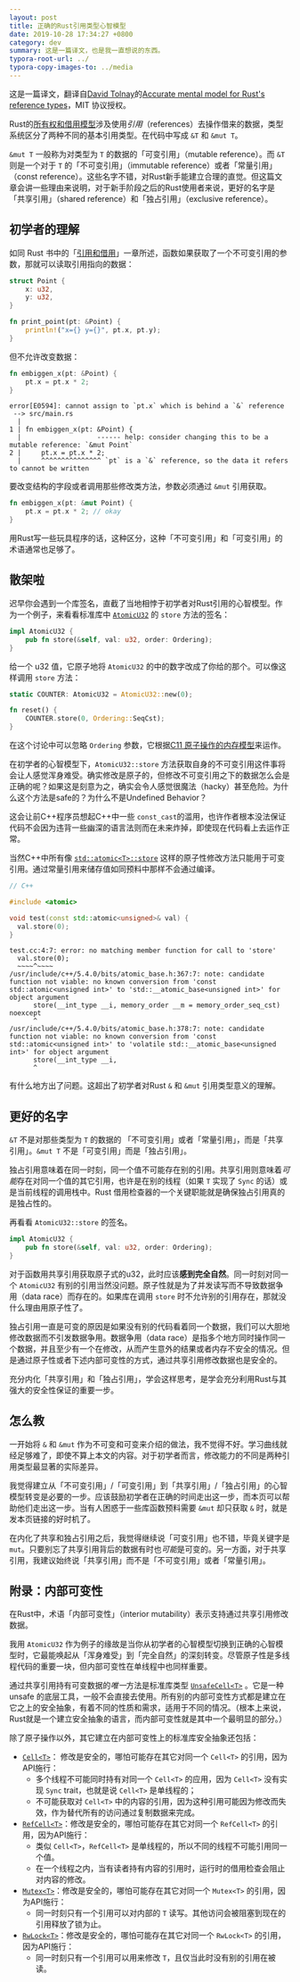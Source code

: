 ```yaml
---
layout: post
title: 正确的Rust引用类型心智模型
date: 2019-10-28 17:34:27 +0800
category: dev
summary: 这是一篇译文，也是我一直想说的东西。
typora-root-url: ../
typora-copy-images-to: ../media
---
```


这是一篇译文，翻译自[David Tolnay](https://github.com/dtolnay)的[Accurate mental model for Rust's reference types](https://docs.rs/dtolnay/0.0.6/dtolnay/macro._02__reference_types.html#accurate-mental-model-for-rusts-reference-types)，MIT 协议授权。

Rust的[所有权和借用模型](https://doc.rust-lang.org/book/ch04-01-what-is-ownership.html)涉及使用*引用*（references）去操作借来的数据，类型系统区分了两种不同的基本引用类型。在代码中写成 `&T` 和 `&mut T`。

 `&mut T` 一般称为对类型为 `T` 的数据的「可变引用」（mutable reference）。而 `&T` 则是一个对于 `T` 的「不可变引用」（immutable reference）或者「常量引用」（const reference）。这些名字不错，对Rust新手能建立合理的直觉。但这篇文章会讲一些理由来说明，对于新手阶段之后的Rust使用者来说，更好的名字是「共享引用」（shared reference）和「独占引用」（exclusive reference）。

## 初学者的理解

如同 Rust 书中的「[引用和借用](https://doc.rust-lang.org/book/ch04-02-references-and-borrowing.html)」一章所述，函数如果获取了一个不可变引用的参数，那就可以读取引用指向的数据：

```rust
struct Point {
    x: u32,
    y: u32,
}

fn print_point(pt: &Point) {
    println!("x={} y={}", pt.x, pt.y);
}
```



但不允许改变数据：

```rust
fn embiggen_x(pt: &Point) {
    pt.x = pt.x * 2;
}
```

```
error[E0594]: cannot assign to `pt.x` which is behind a `&` reference
 --> src/main.rs
  |
1 | fn embiggen_x(pt: &Point) {
  |                   ------ help: consider changing this to be a mutable reference: `&mut Point`
2 |     pt.x = pt.x * 2;
  |     ^^^^^^^^^^^^^^^ `pt` is a `&` reference, so the data it refers to cannot be written
```

要改变结构的字段或者调用那些修改类方法，参数必须通过 `&mut` 引用获取。

```rust
fn embiggen_x(pt: &mut Point) {
    pt.x = pt.x * 2; // okay
}
```

用Rust写一些玩具程序的话，这种区分，这种「不可变引用」和「可变引用」的术语通常也足够了。

## 散架啦

迟早你会遇到一个库签名，直截了当地相悖于初学者对Rust引用的心智模型。作为一个例子，来看看标准库中 [`AtomicU32`](https://doc.rust-lang.org/std/sync/atomic/struct.AtomicU32.html) 的 `store` 方法的签名：

```rust
impl AtomicU32 {
    pub fn store(&self, val: u32, order: Ordering);
}
```

给一个 u32 值，它原子地将 `AtomicU32` 的中的数字改成了你给的那个。可以像这样调用 `store` 方法：

```rust
static COUNTER: AtomicU32 = AtomicU32::new(0);

fn reset() {
    COUNTER.store(0, Ordering::SeqCst);
}
```

在这个讨论中可以忽略 `Ordering` 参数，它根据[C11 原子操作的内存模型](https://doc.rust-lang.org/nomicon/atomics.html)来运作。

在初学者的心智模型下，`AtomicU32::store` 方法获取自身的不可变引用这件事将会让人感觉浑身难受。确实修改是原子的，但修改不可变引用之下的数据怎么会是正确的呢？如果这是刻意为之，确实会令人感觉很魔法（hacky）甚至危险。为什么这个方法是safe的？为什么不是Undefined Behavior？

这会让前C++程序员想起C++中一些 `const_cast`的滥用，也许作者根本没法保证代码不会因为违背一些幽深的语言法则而在未来炸掉，即使现在代码看上去运作正常。

当然C++中所有像 [`std::atomic<T>::store`](https://en.cppreference.com/w/cpp/atomic/atomic/store) 这样的原子性修改方法只能用于可变引用。通过常量引用来储存值如同预料中那样不会通过编译。

```c++
// C++

#include <atomic>

void test(const std::atomic<unsigned>& val) {
  val.store(0);
}
```

```
test.cc:4:7: error: no matching member function for call to 'store'
  val.store(0);
  ~~~~^~~~~
/usr/include/c++/5.4.0/bits/atomic_base.h:367:7: note: candidate function not viable: no known conversion from 'const std::atomic<unsigned int>' to 'std::__atomic_base<unsigned int>' for object argument
      store(__int_type __i, memory_order __m = memory_order_seq_cst) noexcept
      ^
/usr/include/c++/5.4.0/bits/atomic_base.h:378:7: note: candidate function not viable: no known conversion from 'const std::atomic<unsigned int>' to 'volatile std::__atomic_base<unsigned int>' for object argument
      store(__int_type __i,
      ^
```

有什么地方出了问题。这超出了初学者对Rust `&` 和 `&mut` 引用类型意义的理解。

## 更好的名字

`&T` 不是对那些类型为 `T` 的数据的 「不可变引用」或者「常量引用」，而是「共享引用」。`&mut T` 不是「可变引用」而是「独占引用」。

独占引用意味着在同一时刻，同一个值不可能存在别的引用。共享引用则意味着*可能*存在对同一个值的其它引用，也许是在别的线程（如果 `T` 实现了 `Sync` 的话）或是当前线程的调用栈中。Rust 借用检查器的一个关键职能就是确保独占引用真的是独占性的。

再看看 `AtomicU32::store` 的签名。

```rust
impl AtomicU32 {
    pub fn store(&self, val: u32, order: Ordering);
}
```

对于函数用共享引用获取原子式的u32，此时应该**感到完全自然**。同一时刻对同一个 `AtomicU32` 有别的引用当然没问题。原子性就是为了并发读写而不导致数据争用（data race）而存在的。如果库在调用 `store` 时不允许别的引用存在，那就没什么理由用原子性了。

独占引用一直是可变的原因是如果没有别的代码看着同一个数据，我们可以大胆地修改数据而不引发数据争用。数据争用（data race）是指多个地方同时操作同一个数据，并且至少有一个在修改，从而产生意外的结果或者内存不安全的情况。但是通过原子性或者下述内部可变性的方式，通过共享引用修改数据也是安全的。

充分内化「共享引用」和「独占引用」，学会这样思考，是学会充分利用Rust与其强大的安全性保证的重要一步。

## 怎么教

一开始将 `&`  和 `&mut` 作为不可变和可变来介绍的做法，我不觉得不好。学习曲线就经足够难了，即使不算上本文的内容。对于初学者而言，修改能力的不同是两种引用类型最显著的实际差异。

我觉得建立从「不可变引用」/「可变引用」到「共享引用」/「独占引用」的心智模型转变是必要的一步。应该鼓励初学者在正确的时间走出这一步，而本页可以帮助他们走出这一步。当有人困惑于一些库函数预料需要 `&mut` 却只获取 `&` 时，就是发本页链接的好时机了。

在内化了共享和独占引用之后，我觉得继续说「可变引用」也不错，毕竟关键字是 `mut`。只要别忘了共享引用背后的数据有时也*可能*是可变的。另一方面，对于共享引用，我建议始终说「共享引用」而不是「不可变引用」或者「常量引用」。

## 附录：内部可变性

在Rust中，术语「内部可变性」（interior mutability）表示支持通过共享引用修改数据。

我用 `AtomicU32` 作为例子的缘故是当你从初学者的心智模型切换到正确的心智模型时，它最能唤起从「浑身难受」到「完全自然」的深刻转变。尽管原子性是多线程代码的重要一块，但内部可变性在单线程中也同样重要。

通过共享引用持有可变数据的*唯一*方法是标准库类型 [`UnsafeCell<T>`](https://doc.rust-lang.org/std/cell/struct.UnsafeCell.html) 。它是一种 unsafe 的底层工具，一般不会直接去使用。所有别的内部可变性方式都是建立在它之上的安全抽象，有着不同的性质和需求，适用于不同的情况。（根本上来说，Rust就是一个建立安全抽象的语言，而内部可变性就是其中一个最明显的部分。）

除了原子操作以外，其它建立在内部可变性上的标准库安全抽象还包括：

* [`Cell<T>`](https://doc.rust-lang.org/std/cell/struct.Cell.html)： 修改是安全的，哪怕可能存在其它对同一个 `Cell<T>` 的引用，因为API施行：
  * 多个线程不可能同时持有对同一个 `Cell<T>` 的应用，因为 `Cell<T>` 没有实现 `Sync` trait，也就是说 `Cell<T>` 是单线程的；
  * 不可能获取对 `Cell<T>` 中的内容的引用，因为这种引用可能因为修改而失效，作为替代所有的访问通过复制数据来完成。
* [`RefCell<T>`](https://doc.rust-lang.org/std/cell/struct.RefCell.html)：修改是安全的，哪怕可能存在其它对同一个 `RefCell<T>` 的引用，因为API施行：
  * 类似 `Cell<T>`，`RefCell<T>` 是单线程的，所以不同的线程不可能引用同一个值。
  * 在一个线程之内，当有读者持有内容的引用时，运行时的借用检查会阻止对内容的修改。
* [`Mutex<T>`](https://doc.rust-lang.org/std/sync/struct.Mutex.html)：修改是安全的，哪怕可能存在其它对同一个 `Mutex<T>` 的引用，因为API施行：
  * 同一时刻只有一个引用可以对内部的 `T` 读写。其他访问会被阻塞到现在的引用释放了锁为止。
* [`RwLock<T>`](https://doc.rust-lang.org/std/sync/struct.RwLock.html)：修改是安全的，哪怕可能存在其它对同一个 `RwLock<T>` 的引用，因为API施行：
  * 同一时刻只有一个引用可以用来修改 `T`，且仅当此时没有别的引用在被读。